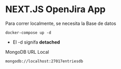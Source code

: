 # NEXT.JS OpenJira App
Para correr localmente, se necesita la Base de datos
````
docker-compose up -d
````

* El -d signifa __detached__

MongoDB URL Local
````
mongodb://localhost:27017entriesdb
````